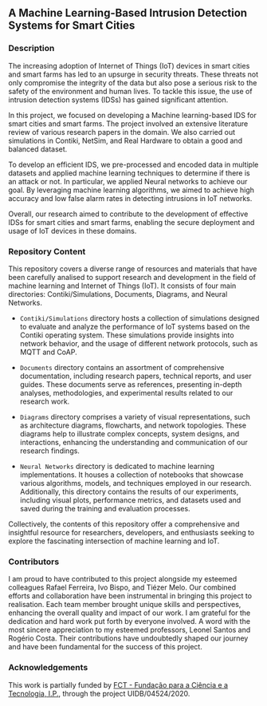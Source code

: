 ## A Machine Learning-Based Intrusion Detection Systems for Smart Cities

### Description

The increasing adoption of Internet of Things (IoT) devices in smart cities and smart farms has led to an upsurge in security threats. These threats not only compromise the integrity of the data but also pose a serious risk to the safety of the environment and human lives. To tackle this issue, the use of intrusion detection systems (IDSs) has gained significant attention.

In this project, we focused on developing a Machine learning-based IDS for smart cities and smart farms. The project involved an extensive literature review of various research papers in the domain. We also carried out simulations in Contiki, NetSim, and Real Hardware to obtain a good and balanced dataset.

To develop an efficient IDS, we pre-processed and encoded data in multiple datasets and applied machine learning techniques to determine if there is an attack or not. In particular, we applied Neural networks to achieve our goal. By leveraging machine learning algorithms, we aimed to achieve high accuracy and low false alarm rates in detecting intrusions in IoT networks.

Overall, our research aimed to contribute to the development of effective IDSs for smart cities and smart farms, enabling the secure deployment and usage of IoT devices in these domains.

### Repository Content

This repository covers a diverse range of resources and materials that have been carefully analised to support research and development in the field of machine learning and Internet of Things (IoT). It consists of four main directories: Contiki/Simulations, Documents, Diagrams, and Neural Networks.

- `Contiki/Simulations` directory hosts a collection of simulations designed to evaluate and analyze the performance of IoT systems based on the Contiki operating system. These simulations provide insights into network behavior, and the usage of different network protocols, such as MQTT and CoAP.

- `Documents` directory contains an assortment of comprehensive documentation, including research papers, technical reports, and user guides. These documents serve as references, presenting in-depth analyses, methodologies, and experimental results related to our research work.

- `Diagrams` directory comprises a variety of visual representations, such as architecture diagrams, flowcharts, and network topologies. These diagrams help to illustrate complex concepts, system designs, and interactions, enhancing the understanding and communication of our research findings.

- `Neural Networks` directory is dedicated to machine learning implementations. It houses a collection of notebooks that showcase various algorithms, models, and techniques employed in our research. Additionally, this directory contains the results of our experiments, including visual plots, performance metrics, and datasets used and saved during the training and evaluation processes.

Collectively, the contents of this repository offer a comprehensive and insightful resource for researchers, developers, and enthusiasts seeking to explore the fascinating intersection of machine learning and IoT.


### Contributors

I am proud to have contributed to this project alongside my esteemed colleagues Rafael Ferreira, Ivo Bispo, and Tiézer Melo. Our combined efforts and collaboration have been instrumental in bringing this project to realisation. Each team member brought unique skills and perspectives, enhancing the overall quality and impact of our work. I am grateful for the dedication and hard work put forth by everyone involved. A word with the most sincere appreciation to my esteemed professors, Leonel Santos and Rogério Costa. Their contributions have undoubtedly shaped our journey and have been fundamental for the success of this project.


### Acknowledgements

This work is partially funded by [FCT - Fundação para a Ciência e a Tecnologia, I.P.](https://www.fct.pt/), through the project UIDB/04524/2020.
